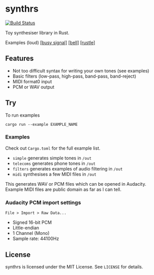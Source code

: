 # synthrs

[![Build Status](https://travis-ci.org/gyng/synthrs.svg)](https://travis-ci.org/gyng/synthrs)

Toy synthesiser library in Rust.

Examples (loud)
[[busy signal]](https://dl.dropboxusercontent.com/u/38256631/busysignal.ogg)
[[bell]](https://dl.dropboxusercontent.com/u/38256631/bell.ogg)
[[rustle]](https://dl.dropboxusercontent.com/u/38256631/rustle.ogg)

## Features

* Not too difficult syntax for writing your own tones (see examples)
* Basic filters (low-pass, high-pass, band-pass, band-reject)
* MIDI format0 input
* PCM or WAV output

## Try

To run examples

    cargo run --example EXAMPLE_NAME

### Examples

Check out `Cargo.toml` for the full example list.

* `simple` generates simple tones in `/out`
* `telecoms` generates phone tones in `/out`
* `filters` generates examples of audio filtering in `/out`
* `midi` synthesises a few MIDI files in `/out`

This generates WAV or PCM files which can be opened in Audacity. Example MIDI files are public domain as far as I can tell.

### Audacity PCM import settings

`File > Import > Raw Data...`

* Signed 16-bit PCM
* Little-endian
* 1 Channel (Mono)
* Sample rate: 44100Hz

## License

synthrs is licensed under the MIT License. See `LICENSE` for details.
